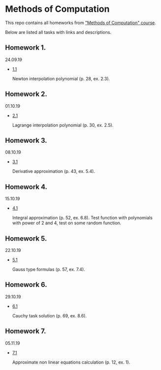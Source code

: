 # Methods of Computation

This repo contains all homeworks from ["Methods of Computation" course](https://github.com/SmirnovAlexander/MethodsOfComputations/tree/master/materials).

Below are listed all tasks with links and descriptions.

## Homework 1. 
24.09.19

- [1.1](NewtonInterpolation/NewtonInterpolation.jpg)

   Newton interpolation polynomial (p. 28, ex. 2.3).
   
## Homework 2. 
01.10.19

- [2.1](LagrangeInterpolation/LagrangeInterpolation.ipynb)

   Lagrange interpolation polynomial (p. 30, ex. 2.5).   

## Homework 3. 
08.10.19

 - [3.1](DerivativesApproximation/DerivativesApproximation.ipynb)
 
   Derivative approximation (p. 43, ex. 5.4).  

## Homework 4. 
15.10.19

 - [4.1](IntegralApproximation/IntegralApproximation.ipynb)
   
   Integral approximation (p. 52, ex. 6.8). Test function with polynomials with power of 2 and 4, test on some random function.
   
## Homework 5. 
22.10.19

 - [5.1](GaussIntegralApproximation/GaussIntegralApproximation.ipynb)   

   Gauss type formulas (p. 57, ex. 7.4).
   
## Homework 6. 
29.10.19

 - [6.1](CauchyTask/CauchyTask.ipynb)   

   Cauchy task solution (p. 69, ex. 8.6).
   
## Homework 7. 
05.11.19

 - [7.1](NonLinearEquations/NonLinearEquations.ipynb)   

   Approximate non linear equations calculation (p. 12, ex. 1).   
